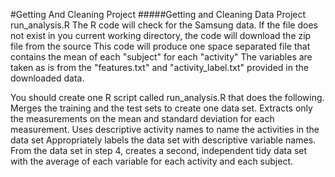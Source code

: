 #Getting And Cleaning Project
#####Getting and Cleaning Data Project
run_analysis.R
The R code will check for the Samsung data. If the file does not exist in you current working directory, the code will download
the zip file from the source
This code will produce one space separated file that contains the mean of each "subject" for each "activity"
The variables are taken as is from the "features.txt" and "activity_label.txt" provided in the downloaded data.

You should create one R script called run_analysis.R that does the following. 
Merges the training and the test sets to create one data set.
Extracts only the measurements on the mean and standard deviation for each measurement. 
Uses descriptive activity names to name the activities in the data set
Appropriately labels the data set with descriptive variable names. 
From the data set in step 4, creates a second, independent tidy data set with the average of each variable for each activity and each subject.
